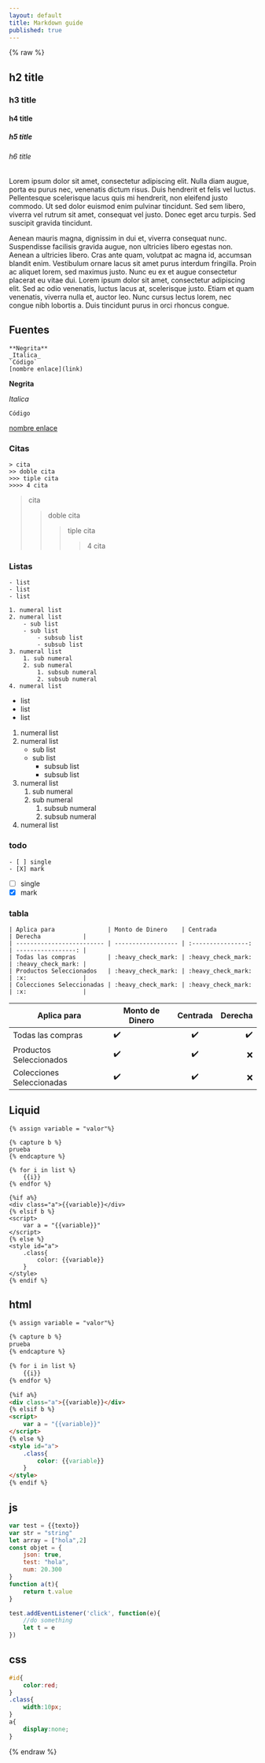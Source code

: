 ```yaml
---
layout: default
title: Markdown guide
published: true
---
```

{% raw %}

## h2 title
### h3 title
#### h4 title
##### h5 title
###### h6 title

Lorem ipsum dolor sit amet, consectetur adipiscing elit. Nulla diam augue, porta eu purus nec, venenatis dictum risus. Duis hendrerit et felis vel luctus. Pellentesque scelerisque lacus quis mi hendrerit, non eleifend justo commodo. Ut sed dolor euismod enim pulvinar tincidunt. Sed sem libero, viverra vel rutrum sit amet, consequat vel justo. Donec eget arcu turpis. Sed suscipit gravida tincidunt.

Aenean mauris magna, dignissim in dui et, viverra consequat nunc. Suspendisse facilisis gravida augue, non ultricies libero egestas non. Aenean a ultricies libero. Cras ante quam, volutpat ac magna id, accumsan blandit enim. Vestibulum ornare lacus sit amet purus interdum fringilla. Proin ac aliquet lorem, sed maximus justo. Nunc eu ex et augue consectetur placerat eu vitae dui. Lorem ipsum dolor sit amet, consectetur adipiscing elit. Sed ac odio venenatis, luctus lacus at, scelerisque justo. Etiam et quam venenatis, viverra nulla et, auctor leo. Nunc cursus lectus lorem, nec congue nibh lobortis a. Duis tincidunt purus in orci rhoncus congue.

## Fuentes

```
**Negrita**
_Italica_
`Código`
[nombre enlace](link)
```

**Negrita**

_Italica_

`Código`

[nombre enlace](link)

### Citas

```
> cita 
>> doble cita 
>>> tiple cita 
>>>> 4 cita
```
> cita 
>> doble cita 
>>> tiple cita 
>>>> 4 cita

### Listas

```
- list
- list
- list

1. numeral list
2. numeral list
    - sub list
    - sub list
        - subsub list
        - subsub list
3. numeral list
    1. sub numeral
    2. sub numeral
        1. subsub numeral
        2. subsub numeral
4. numeral list
```

- list
- list
- list

1. numeral list
2. numeral list
    - sub list
    - sub list
        - subsub list
        - subsub list
3. numeral list
    1. sub numeral
    2. sub numeral
        1. subsub numeral
        2. subsub numeral
4. numeral list



### todo
```
- [ ] single
- [X] mark
```
- [ ] single
- [X] mark

### tabla 

```
| Aplica para               | Monto de Dinero    | Centrada           | Derecha            |
| ------------------------- | ------------------ | :----------------: | -----------------: |
| Todas las compras         | :heavy_check_mark: | :heavy_check_mark: | :heavy_check_mark: |
| Productos Seleccionados   | :heavy_check_mark: | :heavy_check_mark: | :x:                |
| Colecciones Seleccionadas | :heavy_check_mark: | :heavy_check_mark: | :x:                |
```

| Aplica para               | Monto de Dinero    | Centrada           | Derecha            |
| ------------------------- | ------------------ | :----------------: | -----------------: |
| Todas las compras         | :heavy_check_mark: | :heavy_check_mark: | :heavy_check_mark: |
| Productos Seleccionados   | :heavy_check_mark: | :heavy_check_mark: | :x:                |
| Colecciones Seleccionadas | :heavy_check_mark: | :heavy_check_mark: | :x:                |






## Liquid

```liquid
{% assign variable = "valor"%}

{% capture b %}
prueba 
{% endcapture %}

{% for i in list %}
    {{i}}
{% endfor %}

{%if a%}
<div class="a">{{variable}}</div>
{% elsif b %}
<script>
    var a = "{{variable}}"
</script>
{% else %}
<style id="a">
    .class{
        color: {{variable}}
    }
</style>
{% endif %}
```
## html

```html
{% assign variable = "valor"%}

{% capture b %}
prueba 
{% endcapture %}

{% for i in list %}
    {{i}}
{% endfor %}

{%if a%}
<div class="a">{{variable}}</div>
{% elsif b %}
<script>
    var a = "{{variable}}"
</script>
{% else %}
<style id="a">
    .class{
        color: {{variable}}
    }
</style>
{% endif %}
```

## js
```js
var test = {{texto}} 
var str = "string"
let array = ["hola",2]
const objet = {
    json: true,
    test: "hola",
    num: 20.300
}
function a(t){
    return t.value
}

test.addEventListener('click', function(e){
    //do something
    let t = e
})
```

## css
```css
#id{
    color:red;
}
.class{
    width:10px;
}
a{
    display:none;
}
```

{% endraw %}